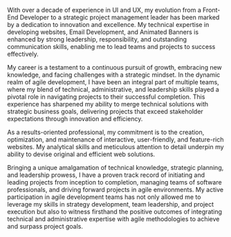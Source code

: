 With over a decade of experience in UI and UX, my evolution from a Front-End Developer to a strategic project management leader has been marked by a dedication to innovation and excellence. My technical expertise in developing websites, Email Development, and Animated Banners is enhanced by strong leadership, responsibility, and outstanding communication skills, enabling me to lead teams and projects to success effectively.

My career is a testament to a continuous pursuit of growth, embracing new knowledge, and facing challenges with a strategic mindset. In the dynamic realm of agile development, I have been an integral part of multiple teams, where my blend of technical, administrative, and leadership skills played a pivotal role in navigating projects to their successful completion. This experience has sharpened my ability to merge technical solutions with strategic business goals, delivering projects that exceed stakeholder expectations through innovation and efficiency.

As a results-oriented professional, my commitment is to the creation, optimization, and maintenance of interactive, user-friendly, and feature-rich websites. My analytical skills and meticulous attention to detail underpin my ability to devise original and efficient web solutions.

Bringing a unique amalgamation of technical knowledge, strategic planning, and leadership prowess, I have a proven track record of initiating and leading projects from inception to completion, managing teams of software professionals, and driving forward projects in agile environments. My active participation in agile development teams has not only allowed me to leverage my skills in strategy development, team leadership, and project execution but also to witness firsthand the positive outcomes of integrating technical and administrative expertise with agile methodologies to achieve and surpass project goals.
